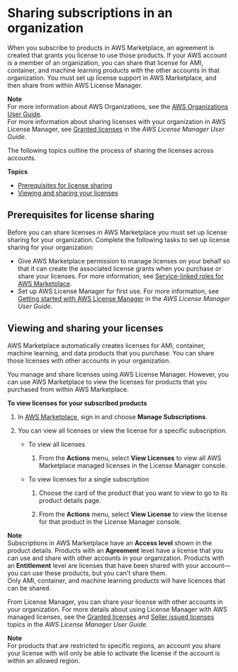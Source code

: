# Sharing subscriptions in an organization<a name="organizations-sharing"></a>

When you subscribe to products in AWS Marketplace, an agreement is created that grants you license to use those products\. If your AWS account is a member of an organization, you can share that license for AMI, container, and machine learning products with the other accounts in that organization\. You must set up license support in AWS Marketplace, and then share from within AWS License Manager\.

**Note**  
For more information about AWS Organizations, see the [AWS Organizations User Guide](https://docs.aws.amazon.com/organizations/latest/userguide/)\.  
For more information about sharing licenses with your organization in AWS License Manager, see [ Granted licenses](https://docs.aws.amazon.com/license-manager/latest/userguide/granted-licenses.html) in the *AWS License Manager User Guide*\.

The following topics outline the process of sharing the licenses across accounts\.

**Topics**
+ [Prerequisites for license sharing](#license-sharing-prereqs)
+ [Viewing and sharing your licenses](#view-share-licenses)

## Prerequisites for license sharing<a name="license-sharing-prereqs"></a>

Before you can share licenses in AWS Marketplace you must set up license sharing for your organization\. Complete the following tasks to set up license sharing for your organization:
+ Give AWS Marketplace permission to manage licenses on your behalf so that it can create the associated license grants when you purchase or share your licenses\. For more information, see [Service\-linked roles for AWS Marketplace](buyer-using-service-linked-roles.md)\.
+ Set up AWS License Manager for first use\. For more information, see [ Getting started with AWS License Manager](https://docs.aws.amazon.com/license-manager/latest/userguide/getting-started.html) in the *AWS License Manager User Guide*\.

## Viewing and sharing your licenses<a name="view-share-licenses"></a>

AWS Marketplace automatically creates licenses for AMI, container, machine learning, and data products that you purchase\. You can share those licenses with other accounts in your organization\.

You manage and share licenses using AWS License Manager\. However, you can use AWS Marketplace to view the licenses for products that you purchased from within AWS Marketplace\.

**To view licenses for your subscribed products**

1. In [AWS Marketplace](https://aws.amazon.com/marketplace/), sign in and choose **Manage Subscriptions**\.

1. You can view all licenses or view the license for a specific subscription\.
   + To view all licenses

     1. From the **Actions** menu, select **View Licenses** to view all AWS Marketplace managed licenses in the License Manager console\.
   + To view licenses for a single subscription

     1. Choose the card of the product that you want to view to go to its product details page\.

     1. From the **Actions** menu, select **View License** to view the license for that product in the License Manager console\.

**Note**  
Subscriptions in AWS Marketplace have an **Access level** shown in the product details\. Products with an **Agreement** level have a license that you can use and share with other accounts in your organization\. Products with an **Entitlement** level are licenses that have been shared with your account—you can use these products, but you can't share them\.  
Only AMI, container, and machine learning products will have licences that can be shared\.

From License Manager, you can share your license with other accounts in your organization\. For more details about using License Manager with AWS managed licenses, see the [ Granted licenses](https://docs.aws.amazon.com/license-manager/latest/userguide/granted-licenses.html) and [Seller issued licenses](https://docs.aws.amazon.com/license-manager/latest/userguide/granted-licenses.html) topics in the *AWS License Manager User Guide*\.

**Note**  
For products that are restricted to specific regions, an account you share your license with will only be able to activate the license if the account is within an allowed region\.